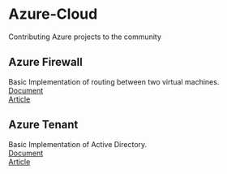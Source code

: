 # Azure-Cloud
   Contributing Azure projects to the community 

## Azure Firewall
  Basic Implementation of routing between two virtual machines.\
  [Document](/AzureFirewall) \
  [Article]()
  
## Azure Tenant
  Basic Implementation of Active Directory.\
  [Document](/AzureActiveDirectory.pdf) \
  [Article]()
